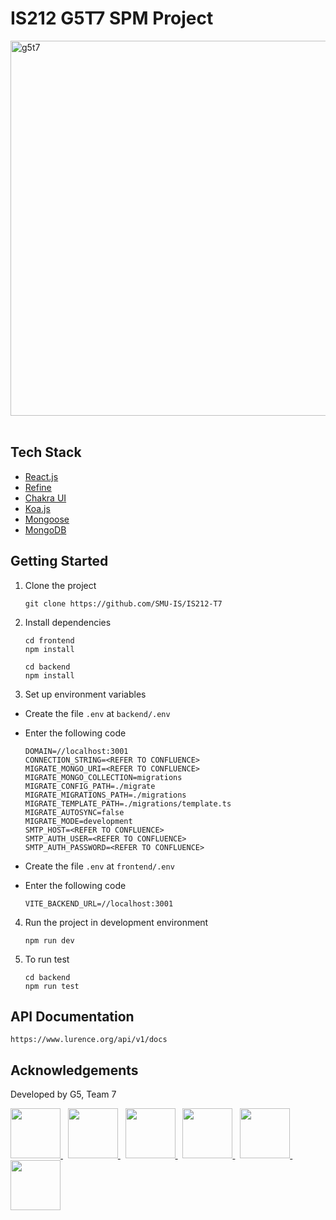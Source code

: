 # IS212 G5T7 SPM Project

<img src="https://github.com/user-attachments/assets/7328d6de-51fe-48b7-bd0b-6fdc01687a01" alt="g5t7" width="600" />
<br><br>

## Tech Stack

- [React.js](https://react.dev)
- [Refine](https://refine.dev)
- [Chakra UI](https://www.chakra-ui.com)
- [Koa.js](https://koajs.com/)
- [Mongoose](https://mongoosejs.com)
- [MongoDB](https://www.mongodb.com)

## Getting Started

1. Clone the project

   ```
   git clone https://github.com/SMU-IS/IS212-T7
   ```

2. Install dependencies

   ```
   cd frontend
   npm install
   ```

   ```
   cd backend
   npm install
   ```

3. Set up environment variables

- Create the file `.env` at `backend/.env`
- Enter the following code

  ```
  DOMAIN=//localhost:3001
  CONNECTION_STRING=<REFER TO CONFLUENCE>
  MIGRATE_MONGO_URI=<REFER TO CONFLUENCE>
  MIGRATE_MONGO_COLLECTION=migrations
  MIGRATE_CONFIG_PATH=./migrate
  MIGRATE_MIGRATIONS_PATH=./migrations
  MIGRATE_TEMPLATE_PATH=./migrations/template.ts
  MIGRATE_AUTOSYNC=false
  MIGRATE_MODE=development
  SMTP_HOST=<REFER TO CONFLUENCE>
  SMTP_AUTH_USER=<REFER TO CONFLUENCE>
  SMTP_AUTH_PASSWORD=<REFER TO CONFLUENCE>
  ```

- Create the file `.env` at `frontend/.env`
- Enter the following code

  ```
  VITE_BACKEND_URL=//localhost:3001
  ```

4. Run the project in development environment

   ```
   npm run dev
   ```

5. To run test
   ```
   cd backend
   npm run test
   ```

## API Documentation

```
https://www.lurence.org/api/v1/docs
```

## Acknowledgements

Developed by G5, Team 7

<a href="https://www.linkedin.com/in/joshydavid/">
  <img src="https://github.com/user-attachments/assets/4dfe0c89-8ced-4e08-bcf3-6261bdbb956d" width="80">
</a> &nbsp;

<a href="https://www.linkedin.com/in/bryancjh/">
  <img src="https://github.com/user-attachments/assets/cc1782b1-e71f-410a-97a4-cfec08bccead" width="80">
</a> &nbsp;

<a href="https://www.linkedin.com/in/derricklkh/">
  <img src="https://github.com/user-attachments/assets/2db4b711-b7d0-4368-8d12-6449c3fa2aa2" width="80">
</a> &nbsp;

<a href="https://www.linkedin.com/in/shawn-ng-yh/">
  <img src="https://github.com/user-attachments/assets/6bd4f3a7-6784-402a-b891-03d91e15d705" width="80">
</a> &nbsp;

<a href="https://www.linkedin.com/in/lucerne-loke/">
  <img src="https://github.com/user-attachments/assets/5687d2d4-477d-4fc3-9854-756b910337c0" width="80">
</a> &nbsp;

<a href="https://github.com/Ttmjzz/">
  <img src="https://github.com/user-attachments/assets/24522f87-6fb8-4b48-94d8-8022eb571e96" width="80">
</a>
